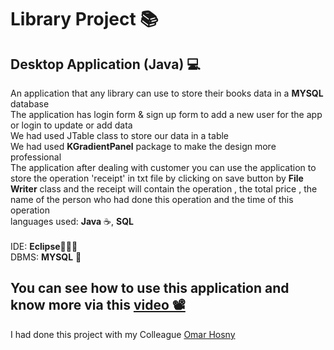 # Library Project 📚
<h2>Desktop Application (Java) 💻</h2>
<p>
  An application that any library can use to store their books data in a <b>MYSQL</b> database <br>
  The application has login form & sign up form to add a new user for the app or login to update or add data<br>
  We had used JTable class to store our data in a table <br>
  We had used <b>KGradientPanel</b> package to make the design more professional<br>
  The application after dealing with customer you can use the application to store the operation 'receipt' in txt file by clicking on save button by <b>File Writer</b> class and the receipt will contain the operation , the total price , the name of the person who had done this operation and the time of this operation<br>
  languages used: <b>Java</b> ☕, <b>SQL</b><br><br>
  IDE: <b>Eclipse</b>👨🏻‍💻<br>
  DBMS: <b>MYSQL</b> 🐬
</p>
<h2>You can see how to use this application and know more via this <a href="https://drive.google.com/file/d/1ssJPnnQdcAAnWxhq0xgLcucj8mldTXsn/view?usp=sharing">video 📽</a></h2>
<p>I had done this project with my Colleague <a href="https://github.com/OmarHosny4">Omar Hosny</a></p>
